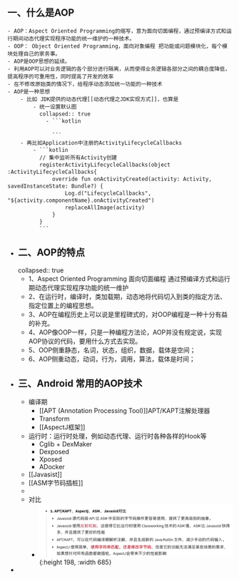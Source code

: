 ## 一、什么是AOP
	- AOP：Aspect Oriented Programming的缩写，意为面向切面编程，通过预编译方式和运行期间动态代理实现程序功能的统一维护的一种技术。
	- OOP： Object Oriented Programming，面向对象编程 把功能或问题模块化，每个模块处理自己的家务事。
	- AOP是OOP思想的延续。
	- 利用AOP可以对业务逻辑的各个部分进行隔离，从而使得业务逻辑各部分之间的耦合度降低，提高程序的可重用性，同时提高了开发的效率
	- 在不修改原始类的情况下，给程序动态添加统一功能的一种技术
	- AOP是一种思想
		- 比如 JDK提供的动态代理[[动态代理之JDK实现方式]]，也算是
			- 统一设置默认图
			  collapsed:: true
				- ```kotlin
				  
				  ```
		- 再比如Application中注册的ActivityLifecycleCallbacks
			- ```kotlin
			  // 集中监听所有Activity创建
			  registerActivityLifecycleCallbacks(object :ActivityLifecycleCallbacks{
			      override fun onActivityCreated(activity: Activity, savedInstanceState: Bundle?) {
			          Log.d("LifecycleCallbacks", "${activity.componentName}.onActivityCreated")
			          replaceAllImage(activity)
			      }
			  } 
			  ```
- ## 二、AOP的特点
  collapsed:: true
	- 1、Aspect Oriented Programming 面向切面编程 通过预编译方式和运行期动态代理实现程序功能的统一维护
	- 2、在运行时，编译时，类加载期，动态地将代码切入到类的指定方法、指定位置上的编程思想。
	- 3、AOP在编程历史上可以说是里程碑式的，对OOP编程是一种十分有益的补充。
	- 4、AOP像OOP一样，只是一种编程方法论，AOP并没有规定说，实现AOP协议的代码，要用什么方式去实现。
	- 5、OOP侧重静态，名词，状态，组织，数据，载体是空间；
	- 6、AOP侧重动态，动词，行为，调用，算法，载体是时间；
- ## 三、Android 常用的AOP技术
	- 编译期
		- [[APT  (Annotation Processing Tool)]]APT/KAPT注解处理器
		- Transform
		- [[AspectJ框架]]
	- 运行时：运行时处理，例如动态代理、运行时各种各样的Hook等
		- Cglib + DexMaker
		- Dexposed
		- Xposed
		- ADocker
	- [[Javasist]]
	- [[ASM字节码插桩]]
	-
	- 对比
		- ![image.png](../assets/image_1656503023536_0.png){:height 198, :width 685}
-